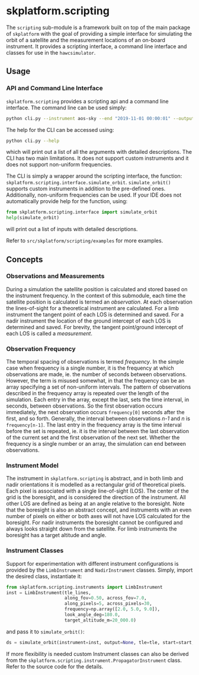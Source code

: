 # skplatform.scripting

<!-- [![Anaconda-Server Badge](https://anaconda.org/usask-arg/usask_arg_example/badges/version.svg)](https://anaconda.org/usask-arg/usask_arg_example)
[![Documentation Status](https://readthedocs.org/projects/usask_arg_example/badge/?version=latest)](https://usask_arg_example.readthedocs.io/en/latest/?badge=latest)
[![pre-commit.ci status](https://results.pre-commit.ci/badge/github/usask-arg/usask_arg_example/main.svg)](https://results.pre-commit.ci/latest/github/usask-arg/usask_arg_example/main)

Short description of project here. MAKE SURE TO UPDATE THE 6 instances of usask_arg_example in the urls above to the name of your project.
-->

The `scripting` sub-module is a framework built on top of the main package of `skplatform` with the goal of providing a simple interface for simulating the orbit of a satellite and the measurement locations of an on-board instrument. It provides a scripting interface, a command line interface and classes for use in the `hawcsimulator`.

<!--
## Installation
The package can be installed through `conda` with


    `pip install skorbit`

    To install from source, on a Windows managed machine:

    ```powershell
    $env:UV_PYTHON_INSTALL_DIR="my_writeable_env_directory"
    git clone https://github.com/EngPhy01/skorbit-testrepo.git
    cd .\skorbit-testrepo\
    uv venv --python 3.13
    .venv\Scripts\activate
    uv --cache-dir "my_writable_cache_directory" add numpy numba xarray scipy matplotlib cartopy click simplekml skplatform pytest

    uv run pytest
    uv run python .\interface_example.py
    ```
    where "my_writable_env_directory" and "my_writable_cache_directory" are directories with user write and execute permissions. For example, on USask machines you could use:
    * my_writable_env_directory: `C:/argdev/uv_env`
    * my_writable_cache_directory: `C:/argdev/temp`

    On an unmanaged Windows machine:
    ```powershell
    git clone https://github.com/EngPhy01/skorbit-testrepo.git
    cd .\skorbit-testrepo\
    uv venv --python 3.13
    .venv\Scripts\activate
    uv add numpy numba xarray scipy matplotlib cartopy click simplekml skplatform pytest

    uv run pytest
    uv run python .\interface_example.py
    ```

    On Linux:
    ```bash
    git clone git@github.com:EngPhy01/skorbit-testrepo.git
    cd skorbit-testrepo/
    uv venv --python 3.13
    source .venv/bin/activate
    uv add numpy numba xarray scipy matplotlib cartopy click simplekml skplatform pytest
    uv run src/skorbit/examples/interface_example.py
    ```
-->

## Usage
<!--
Documentation can be found at  https://skorbit.readthedocs.io/
-->
### API and Command Line Interface
<!-- The main interface to `skorbit` is meant to be `skorbit.interface.simulate_orbit`. -->
`skplatform.scripting` provides a scripting api and a command line interface. The command line can be used simply:

```bash
python cli.py --instrument aos-sky --end "2019-11-01 00:00:01" --output "~/data/aos/" --threads 16
```
The help for the CLI can be accessed using:
```bash
python cli.py --help
```
which will print out a list of all the arguments with detailed descriptions. The CLI has two main limitations. It does not support custom instruments and it does not support non-uniform frequencies.

The CLI is simply a wrapper around the scripting interface, the function: `skplatform.scripting.interface.simulate_orbit`. `simulate_orbit()` supports custom instruments in addition to the pre-defined ones. Additionally, non-uniform frequencies can be used. If your IDE does not automatically provide help for the function, using:
```python
from skplatform.scripting.interface import simulate_orbit
help(simulate_orbit)
```
will print out a list of inputs with detailed descriptions.

Refer to `src/skplatform/scripting/examples` for more examples.

## Concepts

### Observations and Measurements
During a simulation the satellite position is calculated and stored based on the instrument frequency. In the context of this submodule, each time the satellite position is calculated is termed an _observation_. At each observation the lines-of-sight for a theoretical instrument are calculated. For a limb instrument the tangent point of each LOS is determined and saved. For a nadir instrument the location of the ground intercept of each LOS is determined and saved. For brevity, the tangent point/ground intercept of each LOS is called a _measurement_.

### Observation Frequency
The temporal spacing of observations is termed _frequency_. In the simple case when frequency is a single number, it is the frequency at which observations are made, ie. the number of seconds between observations. However, the term is misused somewhat, in that the frequency can be an array specifying a set of non-uniform intervals. The pattern of observations described in the frequency array is repeated over the length of the simulation. Each entry in the array, except the last, sets the time interval, in seconds, between observations. So the first observation occurs immediately, the next observation occurs `frequency[0]` seconds after the first, and so forth. Generally, the interval between observations _n-1_ and _n_ is `frequency[n-1]`. The last entry in the frequency array is the time interval before the set is repeated, ie. it is the interval between the last observation of the current set and the first observation of the next set. Whether the frequency is a single number or an array, the simulation can end between observations.

### Instrument Model
The instrument in `skplatform.scripting` is abstract, and in both limb and nadir orientations it is modelled as a rectangular grid of theoretical pixels. Each pixel is associated with a single line-of-sight (LOS). The center of the grid is the boresight, and is considered the direction of the instrument. All other LOS are defined as being at an angle relative to the boresight. Note that the boresight is also an abstract concept, and instruments with an even number of pixels on either or both axes will not have LOS calculated for the boresight. For nadir instruments the boresight cannot be configured and always looks straight down from the satellite. For limb instruments the boresight has a target altitude and angle.

### Instrument Classes
Support for experimentation with different instrument configurations is provided by the `LimbInstrument` and `NadirInstrument` classes. Simply, import the desired class, instantiate it:
```python
from skplatform.scripting.instruments import LimbInstrument
inst = LimbInstrument(tle_lines,
                      along_fov=0.50, across_fov=7.0,
                      along_pixels=5, across_pixels=30,
                      frequency=np.array([2.0, 5.0, 9.0]),
                      look_angle_deg=180.0,
                      target_altitude_m=20_000.0)
```
and pass it to `simulate_orbit()`:
```python
ds = simulate_orbit(instrument=inst, output=None, tle=tle, start=start, end=end, threads=1)
```

If more flexibility is needed custom Instrument classes can also be derived from the `skplatform.scripting.instrument.PropagatorInstrument` class. Refer to the source code for the details.

<!--
## License
`skorbit` is made available under the MIT license.
-->